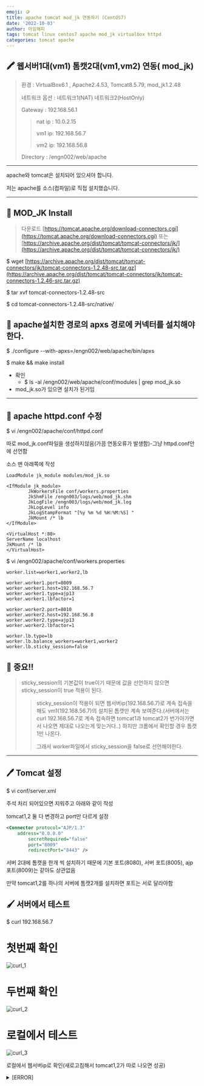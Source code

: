 ```yaml
---
emoji: 🪙
title: apache tomcat mod_jk 연동하기 (CentOS7)
date: '2022-10-03'
author: 아임해피
tags: tomcat linux centos7 apache mod_jk virtualbox httpd
categories: tomcat apache
---
```


## 🖍  웹서버1대(vm1) 톰캣2대(vm1,vm2) 연동( mod_jk)

> 환경 : VirtualBox6.1 , Apache2.4.53, Tomcat8.5.79, mod_jk1.2.48
>
>
> 네트워크 옵션 : 네트워크1(NAT) 네트워크2(HostOnly)
>
> Gateway : 192.168.56.1
>
> > nat ip : 10.0.2.15
> >
> >
> > vm1  ip: 192.168.56.7
> >
> >
> > vm2  ip: 192.168.56.8
> >
> >
> Directory : /engn002/web/apache
>

---

apache와 tomcat은 설치되어 있으셔야 합니다.

저는 apache를 소스(컴파일)로 직접 설치했습니다.

---

## 📁 MOD_JK Install

> 다운로드 [https://tomcat.apache.org/download-connectors.cgi](https://tomcat.apache.org/download-connectors.cgi)
또는 [https://archive.apache.org/dist/tomcat/tomcat-connectors/jk/](https://archive.apache.org/dist/tomcat/tomcat-connectors/jk/)
>

$ wget [https://archive.apache.org/dist/tomcat/tomcat-connectors/jk/tomcat-connectors-1.2.48-src.tar.gz](https://archive.apache.org/dist/tomcat/tomcat-connectors/jk/tomcat-connectors-1.2.46-src.tar.gz)

$ tar xvf tomcat-connectors-1.2.48-src

$ cd tomcat-connectors-1.2.48-src/native/

## 📘 apache설치한 경로의 apxs 경로에 커넥터를 설치해야한다.

$ ./configure --with-apxs=/engn002/web/apache/bin/apxs

$ make && make install

- 확인
    - $ ls -al /engn002/web/apache/conf/modules | grep mod_jk.so
- mod_jk.so가 있으면 설치가 된거임

---

## 📙 apache httpd.conf 수정

$ vi /engn002/apache/conf/httpd.conf

따로 mod_jk.conf파일을 생성하지않음(가끔 연동오류가 발생함)-그냥 httpd.conf안에 선언함

소스 맨 아래쪽에 작성

```
LoadModule jk_module modules/mod_jk.so

<IfModule jk_module>
        JkWorkersFile conf/workers.properties
        JkShmFile /engn003/logs/web/mod_jk.shm
        JkLogFile /engn003/logs/web/mod_jk.log
        JkLogLevel info
        JkLogStampFormat "[%y %m %d %H:%M:%S] "
        JkMount /* lb
</IfModule>

<VirtualHost *:80>
ServerName localhost
JkMount /* lb
</VirtualHost>
```

$ vi /engn002/apache/conf/workers.properties

```
worker.list=worker1,worker2,lb

worker.worker1.port=8009
worker.worker1.host=192.168.56.7
worker.worker1.type=ajp13
worker.worker1.lbfactor=1

worker.worker2.port=8010
worker.worker2.host=192.168.56.8
worker.worker2.type=ajp13
worker.worker2.lbfactor=1

worker.lb.type=lb
worker.lb.balance_workers=worker1,worker2
worker.lb.sticky_session=false
```

## 📕 중요!!

> sticky_session의 기본값이 true이기 때문에 값을 선언하지 않으면 sticky_session이 true 적용이 된다.
>
>
> > sticky_session이 적용이 되면 웹서버ip(192.168.56.7)로 계속 접속을 해도 vm1(192.168.56.7)의 설치된 톰캣만 계속 보여준다.(서버에서는 curl 192.168.56.7로 계속 접속하면 tomcat1과 tomcat2가 번가아가면서 나오면 제대로 나오는게 맞는거다..) 하지만 크롬에서 확인할 경우 톰캣1만 나온다.
> >
> >
> > 그래서 worker파일에서 sticky_session을 false로 선언해야한다.
> >

---

## 🖊 Tomcat 설정

$ vi conf/server.xml

주석 처리 되어있으면 지워주고 아래와 같이 작성

tomcat1,2 둘 다 변경하고 port만 다르게 설정

```xml
<Connector protocol="AJP/1.3"
	address="0.0.0.0"
        secretRequired="false"
        port="8009"
        redirectPort="8443" />
```

서버 2대에 톰캣을 한개 씩 설치하기 때문에 기본 포트(8080), 서버 포트(8005), ajp 포트(8009)는 같아도 상관없음

만약 tomcat1,2를 하나의 서버에 톰캣2개를 설치하면 포트는 서로 달라야함

## 🖌  서버에서 테스트

$ curl 192.168.56.7

# 첫번째 확인

![curl_1](./img/curl_1.png)

# 두번째 확인

![curl_2](./img/curl_2.png)

# 로컬에서 테스트

![curl_3](./img/curl_3.png)

로컬에서 웹서버ip로 확인(새로고침해서 tomcat1,2가 따로 나오면 성공)


<details>
<summary>[ERROR]</summary>


[ERROR] Unable to start due to shared memory failure

해당 오류는 설정파일에 디렉토리 선언이 잘 못 되어있는 경우에 발생함(디렉토리 경로가 존재하는지 확인)

[ERROR] permission 에러가 발생하면 tomcat 디렉토리에 권한 부여하기

$ chmod 755 -R tomcat8-1/
</details>

```toc

```
